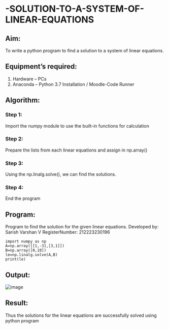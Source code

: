# -SOLUTION-TO-A-SYSTEM-OF-LINEAR-EQUATIONS
## Aim:
To write a python program to find a solution to a system of linear equations.
## Equipment’s required:
1. 	Hardware – PCs
2. 	Anaconda – Python 3.7 Installation / Moodle-Code Runner
## Algorithm:
### Step 1: 
Import the numpy module to use the built-in functions for calculation
### Step 2: 
Prepare the lists from each linear equations and assign in np.array()
### Step 3: 
Using the np.linalg.solve(), we can find the solutions.
### Step 4: 
End the program
## Program:

Program to find the solution for the given linear equations.
Developed by: Sarish Varshan V
RegisterNumber: 212223230196
```
import numpy as np
A=np.array([[1,-3],[3,1]])
B=np.array([0,10])
le=np.linalg.solve(A,B)
print(le)

```

## Output:

![image](https://github.com/sarishvarshan/-SOLUTION-TO-A-SYSTEM-OF-LINEAR-EQUATIONS/assets/152167665/3299693c-b915-4a50-aaf7-75af1f44b082)



## Result: 
Thus the solutions for the linear equations are successfully solved using python program

